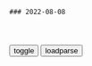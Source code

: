 ```tip
### 2022-08-08
```

<table id="tbc" style="white-space:pre-wrap">
</table>
<button onclick="toggleb()">toggle</button>
<button onclick="loadparse()">loadparse</button>
<br>
<!-- 🌸<br>🍅-　-🍑<hr>🍀 -->
<pre>
<textarea rows="30" cols="100" style="display: none" id="tar">

Clannad冈崎直幸——最伟大的父亲 - 哔哩哔哩
https://www.bilibili.com/read/cv17178589/

<font size="1" style="color:#DCDCDC">2022-08-09</font>

功夫：星爷觉醒成绝世高手，独自挑战斧头帮，结果竟使出踩脚趾
https://mbd.baidu.com/newspage/data/videolanding?nid=sv_16621845997637024094&sourceFrom=rec

想不到火云邪神间接打通了他的任督二脉，将他的潜能逼了出来。
　其实我们早就应该想到，他就是万中无一的绝世高手。

<font size="1" style="color:#DCDCDC">2022-08-09</font>

一人之下：恶人自有恶人磨，果然还是四哥吊，严刑逼供问出消息
https://mbd.baidu.com/newspage/data/videolanding?nid=sv_548966119918247695&sourceFrom=pc_feedlist

我们不是什么执法机关，没必要按照什么法律法规来办事。传统和规则确实束缚着人，不过同时它也在保护着你。

全性没有规则，那么其他流派对待全性，也就不再讲原则了。

<font size="1" style="color:#DCDCDC">2022-08-11</font>

一人之下：和尚懂得还挺多，把小伙分析的透透的，真是太牛了！
https://mbd.baidu.com/newspage/data/videolanding?nid=sv_10982062242083395036&sourceFrom=pc_feedlist

主动把自己推向了机制的愤怒与憎恨，放弃理性冷静的思考，把自己陷入疯狂中。

<font size="1" style="color:#DCDCDC">2022-08-11</font>

伍六七：可乐在上厕所，阿七还敢偷看，直接辣椒水伺候
https://mbd.baidu.com/newspage/data/videolanding?nid=sv_3961780792067086020&sourceFrom=pc_feedlist

<font size="1" style="color:#DCDCDC">2022-08-10</font>

伍六七：果然媳妇最重要，有危险第一时间保护十三，爱情的泡泡
https://mbd.baidu.com/newspage/data/videolanding?nid=sv_6526259685159919893&sourceFrom=pc_feedlist

<font size="1" style="color:#DCDCDC">2022-08-10</font>

伍六七：相比于发哥造型，后面那个戴凹凸曼头盔的，才更像刺客吧
https://mbd.baidu.com/newspage/data/videolanding?nid=sv_3721087951735739924&sourceFrom=pc_feedlist

<font size="1" style="color:#DCDCDC">2022-08-09</font>

生化危机：要是没有女主光环，她早死八百遍了
https://mbd.baidu.com/newspage/data/videolanding?nid=sv_7747603335125790748&sourceFrom=pc_feedlist

<font size="1" style="color:#DCDCDC">2022-08-09</font>

全世界最奇怪的表白，也许这并不是爱情——“我想吃掉你的胰脏”
https://mbd.baidu.com/newspage/data/videolanding?nid=sv_8518704390029541449&sourceFrom=pc_feedlist

灵魂评手
台前秋生地板渚，桌旁直幸花田汐

<font size="1" style="color:#DCDCDC">2022-08-09</font>

雪中智代雨中杏 树下古河花田汐，这句话是什么意思？_百度知道
https://zhidao.baidu.com/question/878179097797538292.html

雪中智代雨中杏，树下古河花田汐。

雪中智代雨中杏，天际芽衣黄昏椋。
香醇宫泽黑琴美，樱下小渚花田汐。

<font size="1" style="color:#DCDCDC">2022-08-09</font>

全县静默，庄稼没法静默
https://m.thepaper.cn/baijiahao_19360340

“因为我去地里打药，把我抓住了，都别跟我学，别出门了，就呆在家啊。”据报道，8月2日，河南省商丘市宁陵县一位农m因疫情管控期间下地打药，被要求通过大喇叭向全体村m做10遍检讨。

<font size="1" style="color:#DCDCDC">2022-08-08</font>

《哈利波特》，略述邓布利多校长的经典语录，这三句话你一定听过
https://baijiahao.baidu.com/s?id=1602255719525257022&wfr=spider&for=pc

沉溺于虚幻的梦想，而忘记现实的生活，这是毫无益处的，

https://t11.baidu.com/it/u=570346099,1661425032&fm=173&app=25&f=JPEG?w=639&h=341&s=5231796CBEA9A77C047FED9A0300408B

https://t11.baidu.com/it/u=2547462823,766428268&fm=173&app=25&f=JPEG?w=639&h=336&s=5235796C5FE1B16C107B919B0300E088

<font size="1" style="color:#DCDCDC">2022-08-08</font>

“人不能活在梦里 哈利，我也不能……”：邓布利多
https://mbd.baidu.com/newspage/data/videolanding?nid=sv_7458145475282686244&sourceFrom=pc_feedlist

<font size="1" style="color:#DCDCDC">2022-08-08</font>

THE GIFT
https://music.163.com/#/song?id=1348373332

过
https://music.163.com/#/song?id=1804879213

想太多 - INTO1米卡 - 单曲 - 网易云音乐
https://music.163.com/#/song?id=1957502392

<font size="1" style="color:#DCDCDC">2022-08-08</font>

史密斯夫妇：这就是间谍夫妇的日常吧，动不动就被追杀！
https://mbd.baidu.com/newspage/data/videolanding?nid=sv_1716528051148032972&sourceFrom=pc_feedlist

<font size="1" style="color:#DCDCDC">2022-08-08</font>

【佛祖合集】这日语烫嘴！！笑的我肚子疼_哔哩哔哩_bilibili
https://www.bilibili.com/video/BV1nb411J7VQ?is_story_h5=false&p=1&share_from=ugc&share_medium=android&share_plat=android&share_session_id=38fbe599-47b7-4202-bb8d-5384ee9f56d2&share_source=COPY&share_tag=s_i&timestamp=1659936507&unique_k=4YRm4Yb

疫病就是他制造出来的，他妄图操纵人心，把人间变成自己的东西。

<font size="1" style="color:#DCDCDC">2022-08-08</font>

被学校全面“监控”的孩子：不能哭只能笑，甚至连笔迹都要被监控
https://mbd.baidu.com/newspage/data/landingsuper?context=%7B%22nid%22%3A%22news_9934097255018277725%22%7D&n_type=-1&p_from=-1

<font size="1" style="color:#DCDCDC">2022-08-08</font>

</textarea>
</pre>
<!-- 🍀<br>🍑-　-🍅<hr>🌸 -->

```note
```

<link
  rel="stylesheet"
  href="https://cdn.jsdelivr.net/npm/@fancyapps/ui/dist/fancybox.css"
/>
<script src="https://cdn.jsdelivr.net/npm/@fancyapps/ui@4.0/dist/fancybox.umd.js"></script>

<script type="text/javascript">

var __urlRegex = /(\b(https?|ftp|file):\/\/[-A-Z0-9+&@#\/%?=~_|!:,.;]*[-A-Z0-9+&@#\/%=~_|])/ig;
var __imgRegex = /\.(?:jpe?g|gif|png|webp)$/i;

loadparse();

function parseURL($string){

    var exp = __urlRegex;
    return $string.replace(exp,function(match){
            __imgRegex.lastIndex=0;
            if(__imgRegex.test(match)){
                return '<a data-fancybox="gallery" href="' + match.replace("/p=700", "")
                 + '"><img src="' + match.replace("/p=700", "/p=160x200")+'" width="64"></a>';
            }
            else{
                return '<a href="' + match + '" target="_blank">' + match + '</a>';
            }
        }
    );
}

function loadparse() {
  tbc.innerHTML = parseURL(tar.value);
}

function toggleb() {
  var x = document.getElementById("tar");
  if (x.style.display === "none") {
    x.style.display = "";
  } else {
    x.style.display = "none";
  }
}

</script>
